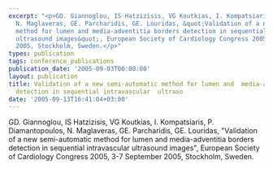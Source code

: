 ```yaml
---
excerpt: "<p>GD. Giannoglou, IS Hatzizisis, VG Koutkias, I. Kompatsiaris, P. Diamantopoulos,
  N. Maglaveras, GE. Parcharidis, GE. Louridas, &quot;Validation of a new semi-automatic
  method for lumen and media-adventitia borders detection in sequential intravascular
  ultrasound images&quot;, European Society of Cardiology Congress 2005, 3-7 September
  2005, Stockholm, Sweden.</p>"
types: publication
tags: conference_publications
publication_date: '2005-09-03T00:00:00'
layout: publication
title: Validation of a new semi-automatic method for lumen and  media-adventitia borders
  detection in sequential intravascular  ultraso
date: '2005-09-13T16:41:04+03:00'
---
```

<p>GD. Giannoglou, IS Hatzizisis, VG Koutkias, I. Kompatsiaris, P. Diamantopoulos, N. Maglaveras, GE. Parcharidis, GE. Louridas, &quot;Validation of a new semi-automatic method for lumen and media-adventitia borders detection in sequential intravascular ultrasound images&quot;, European Society of Cardiology Congress 2005, 3-7 September 2005, Stockholm, Sweden.</p>
